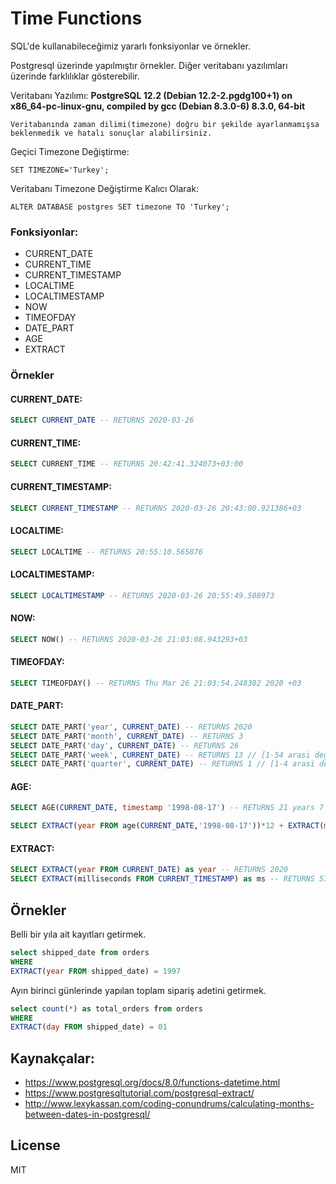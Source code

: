 # Time Functions


SQL'de kullanabileceğimiz yararlı fonksiyonlar ve örnekler. 

Postgresql üzerinde yapılmıştır örnekler.
Diğer veritabanı yazılımları üzerinde farklılıklar gösterebilir.

Veritabanı Yazılımı: <b>PostgreSQL 12.2 (Debian 12.2-2.pgdg100+1) on x86_64-pc-linux-gnu, compiled by gcc (Debian 8.3.0-6) 8.3.0, 64-bit</b>


    Veritabanında zaman dilimi(timezone) doğru bir şekilde ayarlanmamışsa beklenmedik ve hatalı sonuçlar alabilirsiniz.


Geçici Timezone Değiştirme:

    SET TIMEZONE='Turkey';


Veritabanı Timezone Değiştirme Kalıcı Olarak:

    ALTER DATABASE postgres SET timezone TO 'Turkey';
    

### Fonksiyonlar:

   - CURRENT_DATE
   - CURRENT_TIME
   - CURRENT_TIMESTAMP
   - LOCALTIME
   - LOCALTIMESTAMP
   - NOW
   - TIMEOFDAY
   - DATE_PART
   - AGE
   - EXTRACT



### Örnekler


#### CURRENT_DATE:
```sql
SELECT CURRENT_DATE -- RETURNS 2020-03-26
```

#### CURRENT_TIME:
```sql
SELECT CURRENT_TIME -- RETURNS 20:42:41.324073+03:00
```

#### CURRENT_TIMESTAMP:
```sql
SELECT CURRENT_TIMESTAMP -- RETURNS 2020-03-26 20:43:00.921386+03
```

#### LOCALTIME:
```sql
SELECT LOCALTIME -- RETURNS 20:55:10.565876
```

#### LOCALTIMESTAMP:
```sql
SELECT LOCALTIMESTAMP -- RETURNS 2020-03-26 20:55:49.508973
```


#### NOW:
```sql
SELECT NOW() -- RETURNS 2020-03-26 21:03:08.943293+03
```

#### TIMEOFDAY:
```sql
SELECT TIMEOFDAY() -- RETURNS Thu Mar 26 21:03:54.248302 2020 +03
```

#### DATE_PART:
```sql
SELECT DATE_PART('year', CURRENT_DATE) -- RETURNS 2020
SELECT DATE_PART('month', CURRENT_DATE) -- RETURNS 3
SELECT DATE_PART('day', CURRENT_DATE) -- RETURNS 26
SELECT DATE_PART('week', CURRENT_DATE) -- RETURNS 13 // [1-54 arasi deger alir]
SELECT DATE_PART('quarter', CURRENT_DATE) -- RETURNS 1 // [1-4 arasi deger alir]
```

#### AGE:
```sql
SELECT AGE(CURRENT_DATE, timestamp '1998-08-17') -- RETURNS 21 years 7 mons 9 days

SELECT EXTRACT(year FROM age(CURRENT_DATE,'1998-08-17'))*12 + EXTRACT(month FROM age(CURRENT_DATE,'1998-08-17')) as months -- RETURNS 259 // bu islem bize iki tarih arasinda kac ay oldugunu bulur.

```

#### EXTRACT:
```sql
SELECT EXTRACT(year FROM CURRENT_DATE) as year -- RETURNS 2020
SELECT EXTRACT(milliseconds FROM CURRENT_TIMESTAMP) as ms -- RETURNS 5763.741
```


## Örnekler


Belli bir yıla ait kayıtları getirmek.

```sql
select shipped_date from orders
WHERE
EXTRACT(year FROM shipped_date) = 1997
```

Ayın birinci günlerinde yapılan toplam sipariş adetini getirmek.
```sql
select count(*) as total_orders from orders
WHERE
EXTRACT(day FROM shipped_date) = 01
```


## Kaynakçalar:

- https://www.postgresql.org/docs/8.0/functions-datetime.html
- https://www.postgresqltutorial.com/postgresql-extract/
- http://www.lexykassan.com/coding-conundrums/calculating-months-between-dates-in-postgresql/


License
----

MIT